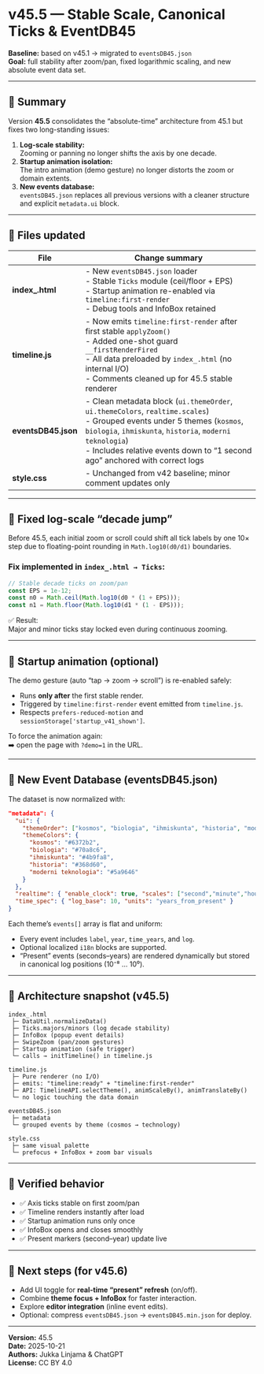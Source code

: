 # v45.5 — Stable Scale, Canonical Ticks & EventDB45

**Baseline:** based on v45.1 → migrated to `eventsDB45.json`  
**Goal:** full stability after zoom/pan, fixed logarithmic scaling, and new absolute event data set.

---

## 🔹 Summary

Version **45.5** consolidates the “absolute-time” architecture from 45.1 but fixes two long-standing issues:

1. **Log-scale stability:**  
   Zooming or panning no longer shifts the axis by one decade.
2. **Startup animation isolation:**  
   The intro animation (demo gesture) no longer distorts the zoom or domain extents.
3. **New events database:**  
   `eventsDB45.json` replaces all previous versions with a cleaner structure and explicit `metadata.ui` block.

---

## 🔹 Files updated

| File | Change summary |
|------|----------------|
| **index_.html** | - New `eventsDB45.json` loader<br>- Stable `Ticks` module (ceil/floor + EPS)<br>- Startup animation re-enabled via `timeline:first-render`<br>- Debug tools and InfoBox retained |
| **timeline.js** | - Now emits `timeline:first-render` after first stable `applyZoom()`<br>- Added one-shot guard `__firstRenderFired`<br>- All data preloaded by `index_.html` (no internal I/O)<br>- Comments cleaned up for 45.5 stable renderer |
| **eventsDB45.json** | - Clean metadata block (`ui.themeOrder`, `ui.themeColors`, `realtime.scales`)<br>- Grouped events under 5 themes (`kosmos`, `biologia`, `ihmiskunta`, `historia`, `moderni teknologia`)<br>- Includes relative events down to “1 second ago” anchored with correct logs |
| **style.css** | - Unchanged from v42 baseline; minor comment updates only |

---

## 🔹 Fixed log-scale “decade jump”

Before 45.5, each initial zoom or scroll could shift all tick labels by one 10× step due to floating-point rounding in `Math.log10(d0/d1)` boundaries.

### Fix implemented in `index_.html → Ticks`:

```js
// Stable decade ticks on zoom/pan
const EPS = 1e-12;
const n0 = Math.ceil(Math.log10(d0 * (1 + EPS)));
const n1 = Math.floor(Math.log10(d1 * (1 - EPS)));
```

✅  Result:  
Major and minor ticks stay locked even during continuous zooming.

---

## 🔹 Startup animation (optional)

The demo gesture (auto “tap → zoom → scroll”) is re-enabled safely:

- Runs **only after** the first stable render.
- Triggered by `timeline:first-render` event emitted from `timeline.js`.
- Respects `prefers-reduced-motion` and `sessionStorage['startup_v41_shown']`.

To force the animation again:  
➡️ open the page with `?demo=1` in the URL.

---

## 🔹 New Event Database (eventsDB45.json)

The dataset is now normalized with:

```json
"metadata": {
  "ui": {
    "themeOrder": ["kosmos", "biologia", "ihmiskunta", "historia", "moderni teknologia"],
    "themeColors": {
      "kosmos": "#6372b2",
      "biologia": "#70a8c6",
      "ihmiskunta": "#4b9fa8",
      "historia": "#368d60",
      "moderni teknologia": "#5a9646"
    }
  },
  "realtime": { "enable_clock": true, "scales": ["second","minute","hour","day","week","month","year"] },
  "time_spec": { "log_base": 10, "units": "years_from_present" }
}
```

Each theme’s `events[]` array is flat and uniform:
- Every event includes `label`, `year`, `time_years`, and `log`.
- Optional localized `i18n` blocks are supported.
- “Present” events (seconds–years) are rendered dynamically but stored in canonical log positions (10⁻⁸ … 10⁰).

---

## 🔹 Architecture snapshot (v45.5)

```
index_.html
 ├─ DataUtil.normalizeData()
 ├─ Ticks.majors/minors (log decade stability)
 ├─ InfoBox (popup event details)
 ├─ SwipeZoom (pan/zoom gestures)
 ├─ Startup animation (safe trigger)
 └─ calls → initTimeline() in timeline.js

timeline.js
 ├─ Pure renderer (no I/O)
 ├─ emits: "timeline:ready" + "timeline:first-render"
 ├─ API: TimelineAPI.selectTheme(), animScaleBy(), animTranslateBy()
 └─ no logic touching the data domain

eventsDB45.json
 ├─ metadata
 └─ grouped events by theme (cosmos → technology)

style.css
 ├─ same visual palette
 └─ prefocus + InfoBox + zoom bar visuals
```

---

## 🔹 Verified behavior

- ✅ Axis ticks stable on first zoom/pan  
- ✅ Timeline renders instantly after load  
- ✅ Startup animation runs only once  
- ✅ InfoBox opens and closes smoothly  
- ✅ Present markers (second–year) update live

---

## 🔹 Next steps (for v45.6)

- Add UI toggle for **real-time “present” refresh** (on/off).
- Combine **theme focus + InfoBox** for faster interaction.
- Explore **editor integration** (inline event edits).
- Optional: compress `eventsDB45.json` → `eventsDB45.min.json` for deploy.

---

**Version:** 45.5  
**Date:** 2025-10-21  
**Authors:** Jukka Linjama & ChatGPT  
**License:** CC BY 4.0  
